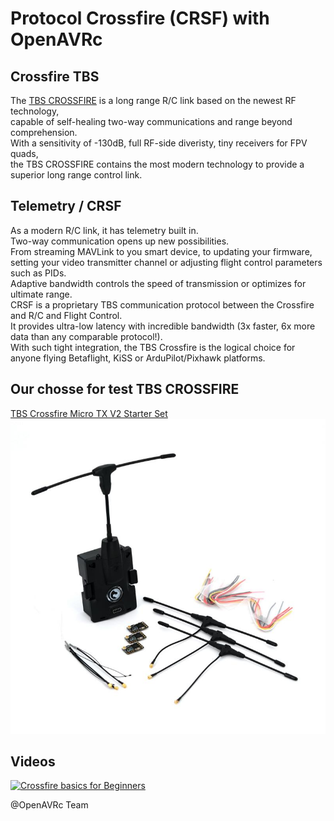 # Protocol Crossfire (CRSF) with OpenAVRc

## Crossfire TBS
The [TBS CROSSFIRE](https://www.team-blacksheep.com/products/prod:crossfire_tx) is a long range R/C link based on the newest RF technology,  
capable of self-healing two-way communications and range beyond comprehension.  
With a sensitivity of -130dB, full RF-side diveristy, tiny receivers for FPV quads,  
the TBS CROSSFIRE contains the most modern technology to provide a superior long range control link. 

## Telemetry / CRSF
As a modern R/C link, it has telemetry built in.  
Two-way communication opens up new possibilities.  
From streaming MAVLink to you smart device, to updating your firmware,  
setting your video transmitter channel or adjusting flight control parameters such as PIDs.  
Adaptive bandwidth controls the speed of transmission or optimizes for ultimate range.  
CRSF is a proprietary TBS communication protocol between the Crossfire and R/C and Flight Control.  
It provides ultra-low latency with incredible bandwidth (3x faster, 6x more data than any comparable protocol!).  
With such tight integration, the TBS Crossfire is the logical choice for anyone flying Betaflight, KiSS or ArduPilot/Pixhawk platforms. 


## Our chosse for test TBS CROSSFIRE
[TBS Crossfire Micro TX V2 Starter Set](https://www.team-blacksheep.com/products/prod:mtxv2_startset)  
![TBS Crossfire Micro TX V2 combo kit](https://github.com/Ingwie/OpenAVRc_Hw/blob/V3/Long_Range/Crossfire_TBS/TBS_TX_V2_combo_kit.jpg)  

## Videos
[![Crossfire basics for Beginners](https://img.youtube.com/vi/aq4hRkDCuCs/0.jpg)](https://www.youtube.com/watch?v=aq4hRkDCuCs "TBS Crossfire")

@OpenAVRc Team